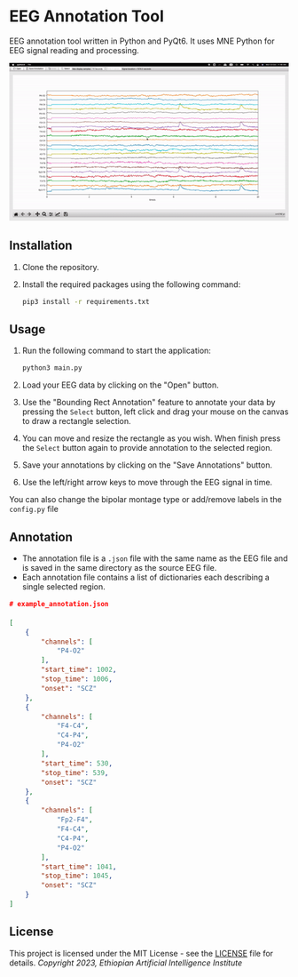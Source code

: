 # EEG Annotation Tool

EEG annotation tool written in Python and PyQt6. It uses MNE Python for EEG signal reading and processing.

![demo](icons/demo.gif)

## Installation

1. Clone the repository.
2. Install the required packages using the following command:

   ``` bash
   pip3 install -r requirements.txt
   ```

## Usage

1. Run the following command to start the application:

   ``` bash
   python3 main.py
   ```

2. Load your EEG data by clicking on the "Open" button.
3. Use the "Bounding Rect Annotation" feature to annotate your data by pressing the `Select` button, left click and drag your mouse on the canvas to draw a rectangle selection.
4. You can move and resize the rectangle as you wish. When finish press the `Select` button again to provide annotation to the selected region.
5. Save your annotations by clicking on the "Save Annotations" button.
6. Use the left/right arrow keys to move through the EEG signal in time.

You can also change the bipolar montage type or add/remove labels in the `config.py` file

## Annotation
- The annotation file is a `.json` file with the same name as the EEG file and is saved in the same directory as the source EEG file.
- Each annotation file contains a list of dictionaries each describing a single selected region.

``` json 
# example_annotation.json

[
    {
        "channels": [
            "P4-O2"
        ],
        "start_time": 1002,
        "stop_time": 1006,
        "onset": "SCZ"
    },
    {
        "channels": [
            "F4-C4",
            "C4-P4",
            "P4-O2"
        ],
        "start_time": 530,
        "stop_time": 539,
        "onset": "SCZ"
    },
    {
        "channels": [
            "Fp2-F4",
            "F4-C4",
            "C4-P4",
            "P4-O2"
        ],
        "start_time": 1041,
        "stop_time": 1045,
        "onset": "SCZ"
    }
]
```

## License

This project is licensed under the MIT License - see the [LICENSE](LICENSE) file for details.
*Copyright 2023, Ethiopian Artificial Intelligence Institute*
